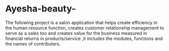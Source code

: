 # Ayesha-beauty-
The following project is a salon application that helps create efficiency in the human resource function, creates customer relationship management to serve as a sales too and creates value for the business measured in financial returns in products/service ,it includes the modules, functions and the names of contributers. 
